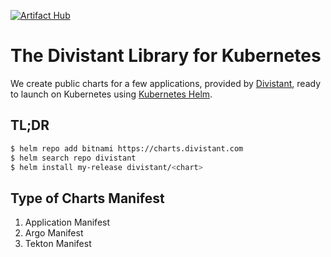 [![Artifact Hub](https://img.shields.io/endpoint?url=https://artifacthub.io/badge/repository/divistant)](https://artifacthub.io/packages/search?repo=divistant)

# The Divistant Library for Kubernetes

We create public charts for a few applications, provided by [Divistant](https://divistant.com), ready to launch on Kubernetes using [Kubernetes Helm](https://github.com/helm/helm).

## TL;DR

```bash
$ helm repo add bitnami https://charts.divistant.com
$ helm search repo divistant
$ helm install my-release divistant/<chart>
```

## Type of Charts Manifest

1. Application Manifest
2. Argo Manifest
3. Tekton Manifest
